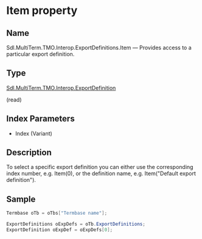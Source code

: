 # Item property




## Name

Sdl.MultiTerm.TMO.Interop.ExportDefinitions.Item —          Provides access to a particular export definition.



## Type

[Sdl.MultiTerm.TMO.Interop.ExportDefinition](Sdl.MultiTerm.TMO.Interop.ExportDefinition.md)

(read)



## Index Parameters

* Index (Variant)




## Description



To select a specific export definition you can either use the corresponding index number, e.g. Item(0), or the definition name, e.g. Item("Default export definition").



## Sample


```cs
Termbase oTb = oTbs["Termbase name"];

ExportDefinitions oExpDefs = oTb.ExportDefinitions;
ExportDefinition oExpDef = oExpDefs[0];
```


